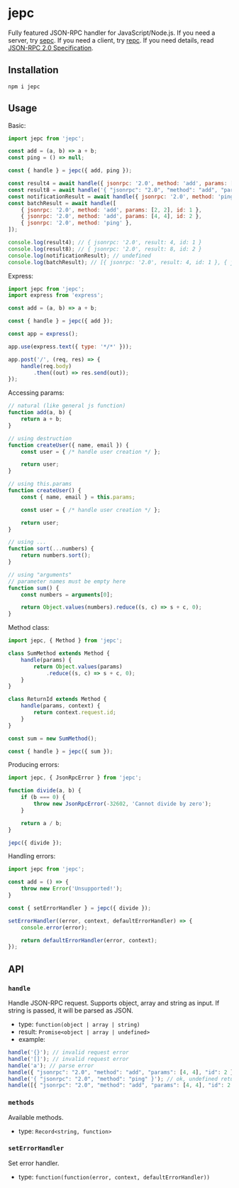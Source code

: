 # jepc

Fully featured JSON-RPC handler for JavaScript/Node.js.
If you need a server, try [sepc](https://github.com/kohutd/sepc).
If you need a client, try [repc](https://github.com/kohutd/repc).
If you need details, read [JSON-RPC 2.0 Specification](https://www.jsonrpc.org/specification).

## Installation

```shell
npm i jepc
```

## Usage

Basic:

```javascript
import jepc from 'jepc';

const add = (a, b) => a + b;
const ping = () => null;

const { handle } = jepc({ add, ping });

const result4 = await handle({ jsonrpc: '2.0', method: 'add', params: [2, 2], id: 1 });
const result8 = await handle('{ "jsonrpc": "2.0", "method": "add", "params": [4, 4], "id": 2 }');
const notificationResult = await handle({ jsonrpc: '2.0', method: 'ping' });
const batchResult = await handle([
    { jsonrpc: '2.0', method: 'add', params: [2, 2], id: 1 },
    { jsonrpc: '2.0', method: 'add', params: [4, 4], id: 2 },
    { jsonrpc: '2.0', method: 'ping' },
]);

console.log(result4); // { jsonrpc: '2.0', result: 4, id: 1 }
console.log(result8); // { jsonrpc: '2.0', result: 8, id: 2 }
console.log(notificationResult); // undefined
console.log(batchResult); // [{ jsonrpc: '2.0', result: 4, id: 1 }, { jsonrpc: '2.0', result: 8, id: 2 }]

```

Express:

```javascript
import jepc from 'jepc';
import express from 'express';

const add = (a, b) => a + b;

const { handle } = jepc({ add });

const app = express();

app.use(express.text({ type: '*/*' }));

app.post('/', (req, res) => {
    handle(req.body)
        .then((out) => res.send(out));
});
```

Accessing params:

```javascript
// natural (like general js function) 
function add(a, b) {
    return a + b;
}

// using destruction
function createUser({ name, email }) {
    const user = { /* handle user creation */ };

    return user;
}

// using this.params
function createUser() {
    const { name, email } = this.params;

    const user = { /* handle user creation */ };

    return user;
}

// using ...
function sort(...numbers) {
    return numbers.sort();
}

// using "arguments"
// parameter names must be empty here
function sum() {
    const numbers = arguments[0];

    return Object.values(numbers).reduce((s, c) => s + c, 0);
}
```

Method class:

```javascript
import jepc, { Method } from 'jepc';

class SumMethod extends Method {
    handle(params) {
        return Object.values(params)
            .reduce((s, c) => s + c, 0);
    }
}

class ReturnId extends Method {
    handle(params, context) {
        return context.request.id;
    }
}

const sum = new SumMethod();

const { handle } = jepc({ sum });
```

Producing errors:

```javascript
import jepc, { JsonRpcError } from 'jepc';

function divide(a, b) {
    if (b === 0) {
        throw new JsonRpcError(-32602, 'Cannot divide by zero');
    }

    return a / b;
}

jepc({ divide });
```

Handling errors:

```javascript
import jepc from 'jepc';

const add = () => {
    throw new Error('Unsupported!');
}

const { setErrorHandler } = jepc({ divide });

setErrorHandler((error, context, defaultErrorHandler) => {
    console.error(error);

    return defaultErrorHandler(error, context);
});
```

## API

### `handle`

Handle JSON-RPC request. Supports object, array and string as input.
If string is passed, it will be parsed as JSON.

- type: `function(object | array | string)`
- result: `Promise<object | array | undefined>`
- example:

```javascript
handle('{}'); // invalid request error
handle('[]'); // invalid request error
handle('a'); // parse error
handle({ "jsonrpc": "2.0", "method": "add", "params": [4, 4], "id": 2 }); // ok
handle('{ "jsonrpc": "2.0", "method": "ping" }'); // ok, undefined returned
handle([{ "jsonrpc": "2.0", "method": "add", "params": [4, 4], "id": 2 }]) // ok, array returned
```

### `methods`

Available methods.

- type: `Record<string, function>`

### `setErrorHandler`

Set error handler.

- type: `function(function(error, context, defaultErrorHandler))`
